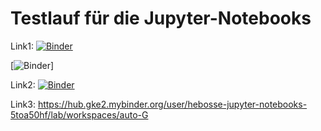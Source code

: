 # Testlauf für die Jupyter-Notebooks

Link1:  [![Binder](https://mybinder.org/badge_logo.svg)](https://hub.gke2.mybinder.org/user/hebosse-jupyter-notebooks-g8uc8k2c/lab)

[![Binder](https://mybinder.org/badge_logo.svg)]


Link2:  [![Binder](https://mybinder.org/badge_logo.svg)](https://hub.gke2.mybinder.org/user/hebosse-jupyter-notebooks-eseiur3b/lab)

Link3: https://hub.gke2.mybinder.org/user/hebosse-jupyter-notebooks-5toa50hf/lab/workspaces/auto-G
